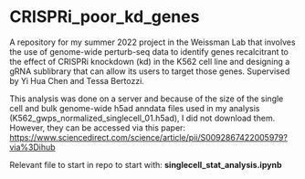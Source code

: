 # CRISPRi_poor_kd_genes
A repository for my summer 2022 project in the Weissman Lab that involves the use of genome-wide perturb-seq data to identify genes recalcitrant to the effect of CRISPRi knockdown (kd) in the K562 cell line and designing a gRNA sublibrary that can allow its users to target those genes. Supervised by Yi Hua Chen and Tessa Bertozzi.  

This analysis was done on a server and because of the size of the single cell and bulk genome-wide h5ad anndata files used in my analysis (K562_gwps_normalized_singlecell_01.h5ad), I did not download them. However, they can be accessed via this paper: https://www.sciencedirect.com/science/article/pii/S0092867422005979?via%3Dihub

Relevant file to start in repo to start with: **singlecell_stat_analysis.ipynb**
